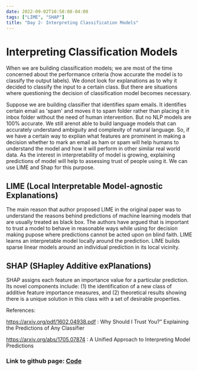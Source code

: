 ```yaml
---
date: 2022-09-02T10:58:08-04:00
tags: ["LIME", "SHAP"]
title: "Day 2- Interpreting Classification Models"
---
```


# Interpreting Classification Models

When we are building classification models; we are most of the time concerned about the performance criteria (how accurate the model is to classify the output labels). We donot look for explanations as to why it decided to classify the input to a certain class. But there are situations where questioning the decision of classification model becomes necessary.

Suppose we are building classifier that identifies spam emails. It identifies certain email as 'spam' and moves it to spam folder rather than placing it in inbox folder without the need of human intervention. But no NLP models are 100% accurate. We still arenot able to build language models that can accurately understand ambiguity and complexity of natural language. So, if we have a certain way to explian what features are prominent in making a decision whether to mark an email as ham or spam will help humans to understand the model and how it will perform in other similar real world data.  As the interest in interpretability of model is growing, explaining predictions of model will help to assessing trust of people using it. We can use LIME and Shap for this purpose.


## LIME (Local Interpretable Model-agnostic Explanations)

The main reason that author proposed LIME in the original paper was to understand the reasons behind predictions of machine learning models that are usually treated as black box. The authors have argued that is important to trust a model to behave in reasonable ways while using for decision making pupose where predictions cannot be acted upon on blind faith. LIME  learns an interpretable model locally around the prediction.  LIME builds sparse linear models around an individual prediction in its local vicinity.


## SHAP (SHapley Additive exPlanations)

SHAP assigns each feature an importance value for a particular prediction. Its novel components include: (1) the identification of a new class of additive feature importance measures, and (2) theoretical results showing there is a unique solution in this class with a set of desirable properties.


References:

https://arxiv.org/pdf/1602.04938.pdf : Why Should I Trust You?”
Explaining the Predictions of Any Classifier

https://arxiv.org/abs/1705.07874 : A Unified Approach to Interpreting Model Predictions


### Link to github page: [Code](https://github.com/shikshya1/30_days_of_ml/tree/main/Day-2%20(Interpreting%20classification%20models))
